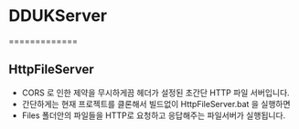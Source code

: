 # DDUKServer
=============

## HttpFileServer
 - CORS 로 인한 제약을 무시하게끔 헤더가 설정된 초간단 HTTP 파일 서버입니다.
 - 간단하게는 현재 프로젝트를 클론해서 빌드없이 HttpFileServer.bat 을 실행하면
 - Files 폴더안의 파일들을 HTTP로 요청하고 응답해주는 파일서버가 실행됩니다.
